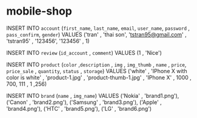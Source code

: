 # mobile-shop

INSERT INTO `account` (`first_name`, `last_name`, `email`, `user_name`, `password` , `pass_confirm`, `gender`)
VALUES ('tran' , 'thai son', 'tstran95@gmail.com' , 'tstran95' , '123456', '123456' , 1)



INSERT INTO `review` (`id_account` , `comment`)
VALUES (1 , 'Nice')

INSERT INTO `product` (`color` ,`description` , `img` , `img_thumb` , `name` , `price`, `price_sale` , `quantity`, `status` , `storage`)
VALUES ('white' , 'IPhone X with color is white' , 'product-1.jpg' , 'product-thumb-1.jpg' , 'IPhone X' , 1000 , 700, 111 , 1 ,256)

INSERT INTO `brand` (`name` , `img_name`)
VALUES ('Nokia' , 'brand1.png'),
('Canon' , 'brand2.png'),
('Samsung' , 'brand3.png'),
('Apple' , 'brand4.png'),
('HTC' , 'brand5.png'),
('LG' , 'brand6.png')
